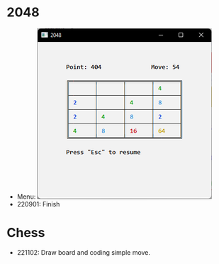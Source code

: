 # 2048
- Menu:
![alt text](https://github.com/77x17/consoleGame/blob/main/2048/2048/main.png)
- 220901: Finish

# Chess
- 221102: Draw board and coding simple move.
